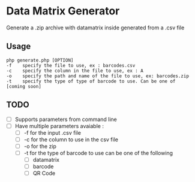 # Data Matrix Generator

Generate a .zip archive with datamatrix inside generated from a .csv file

## Usage

````
php generate.php [OPTION]
-f    specify the file to use, ex : barcodes.csv
-c    specify the column in the file to use, ex : A
-o    specify the path and name of the file to use, ex: barcodes.zip
-t    specify the type of type of barcode to use. Can be one of [coming soon]
````

## TODO

* [ ] Supports parameters from command line
* [ ] Have multiple parameters avaiable :
    * [ ] -f for the input .csv file
    * [ ] -c for the column to use in the csv file
    * [ ] -o for the zip
    * [ ] -t for the type of barcode to use can be one of the following
        * [ ] datamatrix
        * [ ] barcode
        * [ ] QR Code